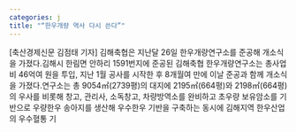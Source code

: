 ```yaml
---
categories: j
title: "“한우개량 역사 다시 쓴다”"
---
```

[축산경제신문 김점태 기자] 김해축협은 지난달 26일 한우개량연구소를 준공해 개소식을 가졌다.김해시 한림면 안하리 1591번지에 준공된 김해축협 한우개량연구소는 총사업비 46억여 원을 투입, 지난 1월 공사를 시작한 후 8개월여 만에 이날 준공과 함께 개소식을 가졌다.연구소는 총 9054㎡(2739평)의 대지에 2195㎡(664평)와 2198㎡(664평)의 우사를 비롯해 창고, 관리사, 소독창고, 차량방역소를 완비하고 초우량 보유암소를 기반으로 우량한우 송아지를 생산해 우수한우 기반을 구축하는 동시에 김해지역 한우산업의 우수혈통 기